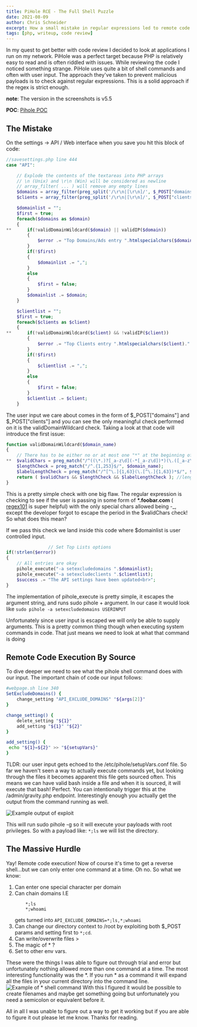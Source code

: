 ```yaml
---
title: PiHole RCE - The Full Shell Puzzle
date: 2021-08-09
author: Chris Schneider
excerpt: How a small mistake in regular expressions led to remote code execution.
tags: [php, writeup, code review]
---
```


In my quest to get better with code review I decided to look at applications I run on my network. PiHole was a perfect target because PHP is relatively easy to read and is often riddled with issues. While reviewing the code I noticed something strange. PiHole uses quite a bit of shell commands and often with user input. The approach they've taken to prevent malicious payloads is to check against regular expressions. This is a solid approach if the regex is strict enough.

**note**: The version in the screenshots is v5.5

**POC**: [Pihole POC](/files/piholePOC.txt)

## The Mistake

On the settings -> API / Web interface when you save you hit this block of code:

```php scripts/pi-hole/php/savesettings.php
//savesettings.php line 444
case "API":

	// Explode the contents of the textareas into PHP arrays
	// \n (Unix) and \r\n (Win) will be considered as newline
	// array_filter( ... ) will remove any empty lines
	$domains = array_filter(preg_split('/\r\n|[\r\n]/', $_POST["domains"]));
	$clients = array_filter(preg_split('/\r\n|[\r\n]/', $_POST["clients"]));

	$domainlist = "";
	$first = true;
	foreach($domains as $domain)
	{
**		if(!validDomainWildcard($domain) || validIP($domain))
		{
			$error .= "Top Domains/Ads entry ".htmlspecialchars($domain)." is invalid (use only domains)!<br>";
		}
		if(!$first)
		{
			$domainlist .= ",";
		}
		else
		{
			$first = false;
		}
		$domainlist .= $domain;
	}

	$clientlist = "";
	$first = true;
	foreach($clients as $client)
	{
**		if(!validDomainWildcard($client) && !validIP($client))
		{
			$error .= "Top Clients entry ".htmlspecialchars($client)." is invalid (use only host names and IP addresses)!<br>";
		}
		if(!$first)
		{
			$clientlist .= ",";
		}
		else
		{
			$first = false;
		}
		$clientlist .= $client;
	}
```
The user input we care about comes in the form of $\_POST["domains"] and $\_POST["clients"] and you can see the only meaningful check performed on it is the validDomainWildcard check. Taking a look at that code will introduce the first issue:

```php scripts/pi-hole/php/savesettings.php#68
function validDomainWildcard($domain_name)
{
	// There has to be either no or at most one "*" at the beginning of a line
**	$validChars = preg_match("/^((\*.)?[_a-z\d](-*[_a-z\d])*)(\.([_a-z\d](-*[a-z\d])*))*(\.([_a-z\d])*)*$/i", $domain_name);
	$lengthCheck = preg_match("/^.{1,253}$/", $domain_name);
	$labelLengthCheck = preg_match("/^[^\.]{1,63}(\.[^\.]{1,63})*$/", $domain_name);
	return ( $validChars && $lengthCheck && $labelLengthCheck ); //length of each label
}
```
This is a pretty simple check with one big flaw. The regular expression is checking to see if the user is passing in some form of 
**\*.foobar.com** ( [regex101](https://regex101.com/) is super helpful) with the only special chars allowed being -\_, except the developer forgot to escape the period in the $validChars check! So what does this mean?

If we pass this check we land inside this code where $domainlist is user controlled input.
```php
				// Set Top Lists options
if(!strlen($error))
{
	// All entries are okay
	pihole_execute("-a setexcludedomains ".$domainlist);
	pihole_execute("-a setexcludeclients ".$clientlist);
	$success .= "The API settings have been updated<br>";
}
```
The implementation of pihole_execute is pretty simple, it escapes the argument string, and runs sudo pihole + argument. In our case it would look like `sudo pihole -a setexcludedomains USERINPUT`

Unfortunately since user input is escaped we will only be able to supply arguments. This is a pretty common thing though when executing system commands in code. That just means we need to look at what that command is doing



## Remote Code Execution By Source

To dive deeper we need to see what the pihole shell command does with our input. The important chain of code our input follows:
```bash
#webpage.sh line 340
SetExcludeDomains() {
    change_setting "API_EXCLUDE_DOMAINS" "${args[2]}"
}
```
```bash
change_setting() {
    delete_setting "${1}"
    add_setting "${1}" "${2}"
}
```
```bash
add_setting() {
 echo "${1}=${2}" >> "${setupVars}"
}
```

TLDR: our user input gets echoed to the /etc/pihole/setupVars.conf file.
So far we haven't seen a way to actually execute commands yet, but looking through the files it becomes apparent this file gets sourced often. This means we can have valid bash inside a file and when it is sourced, it will execute that bash! Perfect. You can intentionally trigger this at the /admin/gravity.php endpoint. Interestingly enough you actually get the output from the command running as well.

![Example output of exploit](/pictures/pi-hole/c55dd2f180e64392b17383bd94ec1f53.png)

This will run sudo pihole -g so it will execute your payloads with root privileges.
So with a payload like: `*;ls` we will list the directory.


## The Massive Hurdle

Yay! Remote code execution! Now of course it's time to get a reverse shell...but we can only enter one command at a time. Oh no.
So what we know:
1. Can enter one special character per domain
2. Can chain domains I.E 
	```
		*;ls
		*;whoami
	```
	gets turned into `API_EXCLUDE_DOMAINS=*;ls,*;whoami`
4. Can change our directory context to /root by exploiting both $\_POST params and setting first to `*;cd`.
5. Can write/overwrite files >
6. The magic of * ?
7. Set to other env vars.

These were the things I was able to figure out through trial and error but unfortunately nothing allowed more than one command at a time. The most interesting functionality was the \*. If you run \* as a command it will expand all the files in your current directory into the command line.
![Example of * shell command](/pictures/pi-hole/8561fb92ceb64cfebb891f81d1b5fb03.png)
With this I figured it would be possible to create filenames and maybe get something going but unfortunately you need a semicolon or equivalent before it.

 All in all I was unable to figure out a way to get it working but if you are able to figure it out please let me know. Thanks for reading.